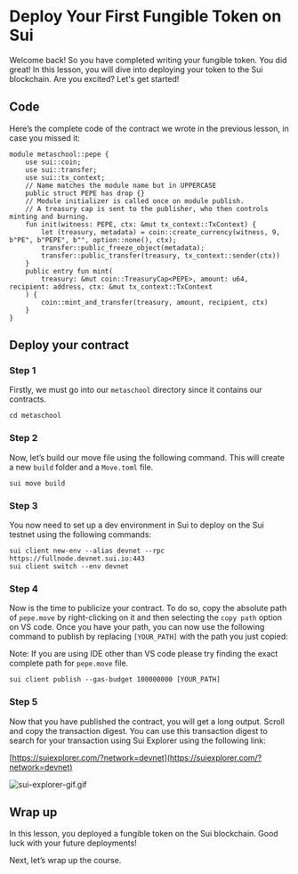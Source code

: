 # Deploy Your First Fungible Token on Sui

Welcome back! So you have completed writing your fungible token. You did great! In this lesson, you will dive into deploying your token to the Sui blockchain. Are you excited? Let's get started!

## Code

Here’s the complete code of the contract we wrote in the previous lesson, in case you missed it:

```
module metaschool::pepe {
    use sui::coin;
    use sui::transfer;
    use sui::tx_context;
    // Name matches the module name but in UPPERCASE
    public struct PEPE has drop {}
    // Module initializer is called once on module publish.
    // A treasury cap is sent to the publisher, who then controls minting and burning.
    fun init(witness: PEPE, ctx: &mut tx_context::TxContext) {
        let (treasury, metadata) = coin::create_currency(witness, 9, b"PE", b"PEPE", b"", option::none(), ctx);
        transfer::public_freeze_object(metadata);
        transfer::public_transfer(treasury, tx_context::sender(ctx))
    }
    public entry fun mint(
        treasury: &mut coin::TreasuryCap<PEPE>, amount: u64, recipient: address, ctx: &mut tx_context::TxContext
    ) {
        coin::mint_and_transfer(treasury, amount, recipient, ctx)
    }
}
```

## Deploy your contract

### Step 1

Firstly, we must go into our `metaschool` directory since it contains our contracts.

```
cd metaschool
```

### Step 2

Now, let’s build our move file using the following command. This will create a new `build` folder and a `Move.toml` file. 

```
sui move build
```

### Step 3

You now need to set up a dev environment in Sui to deploy on the Sui testnet using the following commands: 

```
sui client new-env --alias devnet --rpc https://fullnode.devnet.sui.io:443
sui client switch --env devnet
```

### Step 4

Now is the time to publicize your contract. To do so, copy the absolute path of `pepe.move` by right-clicking on it and then selecting the `copy path` option on VS code. Once you have your path, you can now use the following command to publish by replacing `[YOUR_PATH]` with the path you just copied: 

Note: If you are using IDE other than VS code please try finding the exact complete path for `pepe.move` file.

```
sui client publish --gas-budget 100000000 [YOUR_PATH]
```

### Step 5

Now that you have published the contract, you will get a long output. Scroll and copy the transaction digest. You can use this transaction digest to search for your transaction using Sui Explorer using the following link: 

[https://suiexplorer.com/?network=devnet](https://suiexplorer.com/?network=devnet)

![sui-explorer-gif.gif](https://github.com/0xmetaschool/Learning-Projects/blob/main/assests_for_all/assests_for_sui_c3/sui-explorer-gif.gif?raw=true)

## Wrap up

In this lesson, you deployed a fungible token on the Sui blockchain. Good luck with your future deployments!

Next, let’s wrap up the course.
